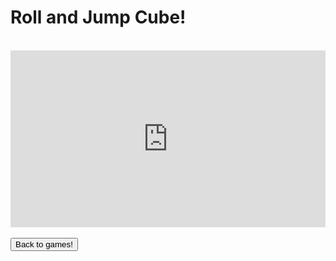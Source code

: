 <html>
<h1>Roll and Jump Cube!</h1>
<br>
<script>
window.onload = function() {
    var thegamelink = "https://play.idevgames.co.uk/embed/roll-and-jump-cube";
    var ref = document.referrer;
    var theurl = document.referrer;
    ref = ref.substring(ref.indexOf("://") + 3)
    ref = ref.split("/")[0];
    if(ref == "my-ga.me"){
        theurl = "true"
    } else {
        theurl = "false"
    } 
    document.getElementById("embededGame").src = thegamelink+"/"+theurl;
}
</script>
<div style="position: relative;height: 0;overflow: hidden;padding-bottom: 56.25%;">
    <iframe id="embededGame" src="https://play.idevgames.co.uk/embed/roll-and-jump-cube" width="840px" height="480px" 
    scrolling="no" seamless="seamless" frameBorder="0" style="position: absolute;top:0;left: 0;width: 100%;height: 100%;">Browser not compatible.</iframe>
</div>
<br>
<button onclick="window.location.href = 'games';">Back to games!</button>
</html>
